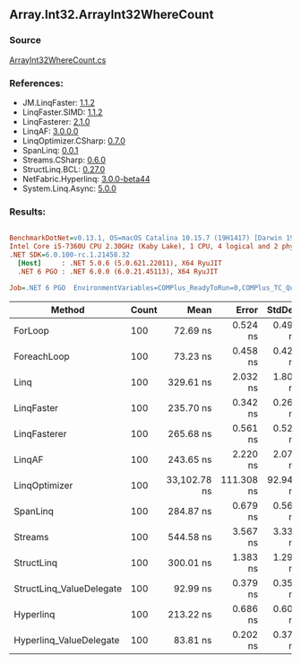 ﻿## Array.Int32.ArrayInt32WhereCount

### Source
[ArrayInt32WhereCount.cs](../LinqBenchmarks/Array/Int32/ArrayInt32WhereCount.cs)

### References:
- JM.LinqFaster: [1.1.2](https://www.nuget.org/packages/JM.LinqFaster/1.1.2)
- LinqFaster.SIMD: [1.1.2](https://www.nuget.org/packages/LinqFaster.SIMD/1.0.3)
- LinqFasterer: [2.1.0](https://www.nuget.org/packages/LinqFasterer/2.1.0)
- LinqAF: [3.0.0.0](https://www.nuget.org/packages/LinqAF/3.0.0.0)
- LinqOptimizer.CSharp: [0.7.0](https://www.nuget.org/packages/LinqOptimizer.CSharp/0.7.0)
- SpanLinq: [0.0.1](https://www.nuget.org/packages/SpanLinq/0.0.1)
- Streams.CSharp: [0.6.0](https://www.nuget.org/packages/Streams.CSharp/0.6.0)
- StructLinq.BCL: [0.27.0](https://www.nuget.org/packages/StructLinq/0.27.0)
- NetFabric.Hyperlinq: [3.0.0-beta44](https://www.nuget.org/packages/NetFabric.Hyperlinq/3.0.0-beta44)
- System.Linq.Async: [5.0.0](https://www.nuget.org/packages/System.Linq.Async/5.0.0)

### Results:
``` ini

BenchmarkDotNet=v0.13.1, OS=macOS Catalina 10.15.7 (19H1417) [Darwin 19.6.0]
Intel Core i5-7360U CPU 2.30GHz (Kaby Lake), 1 CPU, 4 logical and 2 physical cores
.NET SDK=6.0.100-rc.1.21458.32
  [Host]     : .NET 5.0.6 (5.0.621.22011), X64 RyuJIT
  .NET 6 PGO : .NET 6.0.0 (6.0.21.45113), X64 RyuJIT

Job=.NET 6 PGO  EnvironmentVariables=COMPlus_ReadyToRun=0,COMPlus_TC_QuickJitForLoops=1,COMPlus_TieredPGO=1  Runtime=.NET 6.0  

```
|                   Method | Count |         Mean |      Error |    StdDev |       Median |          Ratio | RatioSD |  Gen 0 | Allocated |
|------------------------- |------ |-------------:|-----------:|----------:|-------------:|---------------:|--------:|-------:|----------:|
|                  ForLoop |   100 |     72.69 ns |   0.524 ns |  0.491 ns |     72.62 ns |       baseline |         |      - |         - |
|              ForeachLoop |   100 |     73.23 ns |   0.458 ns |  0.428 ns |     73.01 ns |   1.01x slower |   0.01x |      - |         - |
|                     Linq |   100 |    329.61 ns |   2.032 ns |  1.801 ns |    329.21 ns |   4.53x slower |   0.04x | 0.0153 |      32 B |
|               LinqFaster |   100 |    235.70 ns |   0.342 ns |  0.267 ns |    235.62 ns |   3.24x slower |   0.02x |      - |         - |
|             LinqFasterer |   100 |    265.68 ns |   0.561 ns |  0.525 ns |    265.44 ns |   3.66x slower |   0.02x |      - |         - |
|                   LinqAF |   100 |    243.65 ns |   2.220 ns |  2.077 ns |    244.14 ns |   3.35x slower |   0.04x |      - |         - |
|            LinqOptimizer |   100 | 33,102.78 ns | 111.308 ns | 92.947 ns | 33,075.70 ns | 455.13x slower |   3.62x | 9.0942 |  19,066 B |
|                 SpanLinq |   100 |    284.87 ns |   0.679 ns |  0.567 ns |    284.83 ns |   3.92x slower |   0.03x |      - |         - |
|                  Streams |   100 |    544.58 ns |   3.567 ns |  3.337 ns |    543.46 ns |   7.49x slower |   0.07x | 0.1717 |     360 B |
|               StructLinq |   100 |    300.01 ns |   1.383 ns |  1.293 ns |    300.01 ns |   4.13x slower |   0.03x | 0.0305 |      64 B |
| StructLinq_ValueDelegate |   100 |     92.99 ns |   0.379 ns |  0.354 ns |     92.86 ns |   1.28x slower |   0.01x |      - |         - |
|                Hyperlinq |   100 |    213.22 ns |   0.686 ns |  0.608 ns |    212.96 ns |   2.93x slower |   0.02x |      - |         - |
|  Hyperlinq_ValueDelegate |   100 |     83.81 ns |   0.202 ns |  0.375 ns |     83.66 ns |   1.15x slower |   0.01x |      - |         - |
